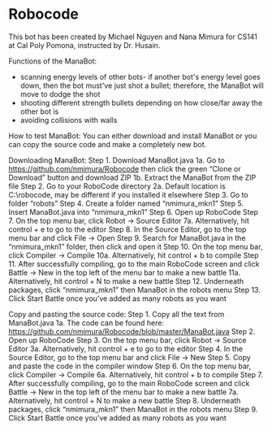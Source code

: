 # Robocode
This bot has been created by Michael Nguyen and Nana Mimura for CS141 at Cal Poly Pomona, instructed by Dr. Husain.

Functions of the ManaBot:
- scanning energy levels of other bots- if another bot's energy level goes down, then the bot must've just shot a bullet; therefore, the    ManaBot will move to dodge the shot
- shooting different strength bullets depending on how close/far away the other bot is
- avoiding collisions with walls

How to test ManaBot:
You can either download and install ManaBot or you can copy the source code and make a completely new bot.

Downloading ManaBot:
Step 1. Download ManaBot.java
           1a. Go to https://github.com/nmimura/Robocode then click the green “Clone or Download”
    button and download ZIP
           1b. Extract the ManaBot from the ZIP file
Step 2. Go to your RoboCode directory
            2a. Default location is C:\robocode, may be different if you installed it elsewhere
Step 3. Go to folder “robots”
Step 4. Create a folder named “nmimura_mkn1”
Step 5. Insert ManaBot.java into “nmimura_mkn1”
Step 6. Open up RoboCode
Step 7. On the top menu bar, click Robot -> Source Editor
           7a. Alternatively, hit control + e to go to the editor
Step 8. In the Source Editor, go to the top menu bar and click File -> Open
Step 9. Search for ManaBot.java in the “nmimura_mkn1” folder, then click and open it
Step 10. On the top menu bar, click Compiler -> Compile
           10a. Alternatively, hit control + b to compile
Step 11. After successfully compiling, go to the main RoboCode screen and click Battle -> New in the top left of the menu bar to make a new battle
           11a. Alternatively, hit control + N to make a new battle
Step 12. Underneath packages, click “nmimura_mkn1” then ManaBot in the robots menu
Step 13. Click Start Battle once you’ve added as many robots as you want

Copy and pasting the source code: 
Step 1. Copy all the text from ManaBot.java
            1a. The code can be found here:  
            https://github.com/nmimura/Robocode/blob/master/ManaBot.java
Step 2. Open up RoboCode
Step 3. On the top menu bar, click Robot -> Source Editor
            3a. Alternatively, hit control + e to go to the editor
Step 4. In the Source Editor, go to the top menu bar and click File -> New
Step 5. Copy and paste the code in the compiler window
Step 6. On the top menu bar, click Compiler -> Compile
           6a. Alternatively, hit control + b to compile
Step 7. After successfully compiling, go to the main RoboCode screen and click Battle -> New in the top left of the menu bar to make a new battle
           7a. Alternatively, hit control + N to make a new battle
Step 8. Underneath packages, click “nmimura_mkn1” then ManaBot in the robots menu
Step 9. Click Start Battle once you’ve added as many robots as you want
